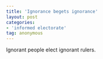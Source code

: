 ```yaml
---
title: 'Ignorance begets ignorance'
layout: post
categories:
- 'informed electorate'
tag: anonymous
---
```


Ignorant people elect ignorant rulers.
